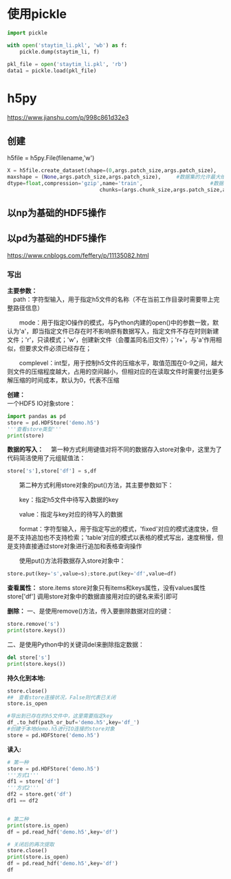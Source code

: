 # 使用pickle

```python
import pickle

with open('staytim_li.pkl', 'wb') as f:
    pickle.dump(staytim_li, f)
        
pkl_file = open('staytim_li.pkl', 'rb')
data1 = pickle.load(pkl_file)
```


# h5py

<https://www.jianshu.com/p/998c861d32e3>

## 创建

h5file = h5py.File(filename,'w')

```python
X = h5file.create_dataset(shape=(0,args.patch_size,args.patch_size),　    #数据集的维度
maxshape = (None,args.patch_size,args.patch_size),     #数据集的允许最大维度　
dtype=float,compression='gzip',name='train',                      #数据类型、是否压缩，以及数据集的名字
                              chunks=(args.chunk_size,args.patch_size,args.patch_size))         #分块存储，每一分块的大小
```


## 以np为基础的HDF5操作



## 以pd为基础的HDF5操作
<https://www.cnblogs.com/feffery/p/11135082.html>

### 写出

**主要参数：** \
　path：字符型输入，用于指定h5文件的名称（不在当前工作目录时需要带上完整路径信息）

　　mode：用于指定IO操作的模式，与Python内建的open()中的参数一致，默认为'a'，即当指定文件已存在时不影响原有数据写入，指定文件不存在时则新建文件；'r'，只读模式；'w'，创建新文件（会覆盖同名旧文件）；'r+'，与'a'作用相似，但要求文件必须已经存在；

　　complevel：int型，用于控制h5文件的压缩水平，取值范围在0-9之间，越大则文件的压缩程度越大，占用的空间越小，但相对应的在读取文件时需要付出更多解压缩的时间成本，默认为0，代表不压缩
  
**创建：** \
一个HDF5 IO对象store：
```python
import pandas as pd
store = pd.HDFStore('demo.h5')
'''查看store类型'''
print(store)
```

**数据的写入：**
　第一种方式利用键值对将不同的数据存入store对象中，这里为了代码简洁使用了元组赋值法：
```python
store['s'],store['df'] = s,df
```
　　第二种方式利用store对象的put()方法，其主要参数如下：

　　key：指定h5文件中待写入数据的key

　　value：指定与key对应的待写入的数据

　　format：字符型输入，用于指定写出的模式，'fixed'对应的模式速度快，但是不支持追加也不支持检索；'table'对应的模式以表格的模式写出，速度稍慢，但是支持直接通过store对象进行追加和表格查询操作

　　使用put()方法将数据存入store对象中：

 
```python
store.put(key='s',value=s);store.put(key='df',value=df)
```
**查看属性：**
store.items store对象只有items和keys属性，没有values属性
store['df'] 调用store对象中的数据直接用对应的键名来索引即可

**删除：**
一、是使用remove()方法，传入要删除数据对应的键：
```python
store.remove('s')
print(store.keys())
```
二、是使用Python中的关键词del来删除指定数据：
```python
del store['s']
print(store.keys())
```
**持久化到本地:**
```python
store.close()
##　查看store连接状况，False则代表已关闭
store.is_open

#导出到已存在的h5文件中，这里需要指定key
df_.to_hdf(path_or_buf='demo.h5',key='df_')
#创建于本地demo.h5进行IO连接的store对象
store = pd.HDFStore('demo.h5')
```
**读入:**
```python
# 第一种
store = pd.HDFStore('demo.h5')
'''方式1'''
df1 = store['df']
'''方式2'''
df2 = store.get('df')
df1 == df2


# 第二种
print(store.is_open)
df = pd.read_hdf('demo.h5',key='df')

# 关闭后的再次提取
store.close()
print(store.is_open)
df = pd.read_hdf('demo.h5',key='df')
df
```
